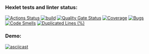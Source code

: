 ### Hexlet tests and linter status:
[![Actions Status](https://github.com/meichtor/frontend-project-46/actions/workflows/hexlet-check.yml/badge.svg)](https://github.com/meichtor/frontend-project-46/actions)
[![build](https://github.com/meichtor/frontend-project-46/actions/workflows/build.yml/badge.svg)](https://github.com/meichtor/frontend-project-46/actions/workflows/build.yml)
[![Quality Gate Status](https://sonarcloud.io/api/project_badges/measure?project=meichtor_frontend-project-46&metric=alert_status)](https://sonarcloud.io/summary/new_code?id=meichtor_frontend-project-46)
[![Coverage](https://sonarcloud.io/api/project_badges/measure?project=meichtor_frontend-project-46&metric=coverage)](https://sonarcloud.io/summary/new_code?id=meichtor_frontend-project-46)
[![Bugs](https://sonarcloud.io/api/project_badges/measure?project=meichtor_frontend-project-46&metric=bugs)](https://sonarcloud.io/summary/new_code?id=meichtor_frontend-project-46)
[![Code Smells](https://sonarcloud.io/api/project_badges/measure?project=meichtor_frontend-project-46&metric=code_smells)](https://sonarcloud.io/summary/new_code?id=meichtor_frontend-project-46)
[![Duplicated Lines (%)](https://sonarcloud.io/api/project_badges/measure?project=meichtor_frontend-project-46&metric=duplicated_lines_density)](https://sonarcloud.io/summary/new_code?id=meichtor_frontend-project-46)

### Demo:
[![asciicast](https://asciinema.org/a/Ty2T5ECNT1HdyOwLCbj88zi77.svg)](https://asciinema.org/a/Ty2T5ECNT1HdyOwLCbj88zi77)